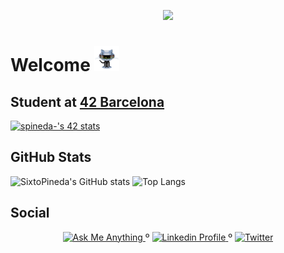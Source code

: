 <p  align="center"><img src = "https://raw.githubusercontent.com/SixtoPineda/SixtoPineda/main/img/bg.png"></p>

# Welcome <img src="https://raw.githubusercontent.com/SixtoPineda/SixtoPineda/main/img/hello.gif" width="40px">


## Student at [42 Barcelona](https://www.42barcelona.com/es/)
[![spineda-'s 42 stats](https://badge42.herokuapp.com/api/stats/spineda-?darkmode=true&privacyName=true)](https://github.com/JaeSeoKim/badge42)
## GitHub Stats
![SixtoPineda's GitHub stats](https://github-readme-stats.vercel.app/api?username=SixtoPineda&count_private=true&show_icons=true&hide=issues&theme=nightowl)
![Top Langs](https://github-readme-stats.vercel.app/api/top-langs/?username=SixtoPineda&layout=compact&theme=nightowl)
## Social
<p align="center">
	<a href="mailto:sixtopv@gmail.com">
		<img alt="Ask Me Anything" src="https://img.shields.io/badge/-Ask_me_anything-D16916?style=flat&logo=Gmail&logoColor=white&link=mailto:sixtopv@gmail.com" />
	</a>
	<span> º </span>
	<a href="https://www.linkedin.com/in/sixto-pineda-v/">
		<img alt="Linkedin Profile" src="https://img.shields.io/badge/-Linkedin_Profile-0072b1?style=flat&logo=Linkedin&logoColor=white&link=https://www.linkedin.com/in/sixto-pineda-v/" />
	</a>
	<span> º </span>
	<a href="https://twitter.com/syxtyn99">
		<img alt="Twitter" src="https://img.shields.io/twitter/follow/syxtyn99?label=follow&style=social&logo=Twitter&link=https://twitter.com/syxtyn99" />
	</a>
</p>

<!--
**SixtoPineda/SixtoPineda** is a ✨ _special_ ✨ repository because its `README.md` (this file) appears on your GitHub profile.

Here are some ideas to get you started:

- 🔭 I’m currently working on ...
- 🌱 I’m currently learning ...
- 👯 I’m looking to collaborate on ...
- 🤔 I’m looking for help with ...
- 💬 Ask me about ...
- 📫 How to reach me: ...
- 😄 Pronouns: ...
- ⚡ Fun fact: ...
-->
